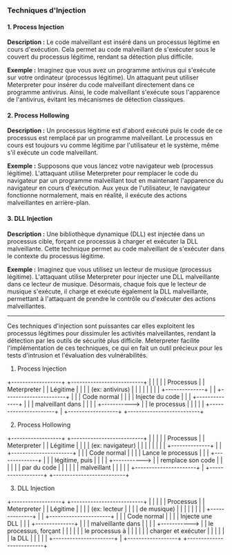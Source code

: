 ### Techniques d'Injection

#### 1. Process Injection

**Description :**
Le code malveillant est inséré dans un processus légitime en cours d'exécution. Cela permet au code malveillant de s'exécuter sous le couvert du processus légitime, rendant sa détection plus difficile.

**Exemple :**
Imaginez que vous avez un programme antivirus qui s'exécute sur votre ordinateur (processus légitime). Un attaquant peut utiliser Meterpreter pour insérer du code malveillant directement dans ce programme antivirus. Ainsi, le code malveillant s'exécute sous l'apparence de l'antivirus, évitant les mécanismes de détection classiques.

#### 2. Process Hollowing

**Description :**
Un processus légitime est d'abord exécuté puis le code de ce processus est remplacé par un programme malveillant. Le processus en cours est toujours vu comme légitime par l'utilisateur et le système, même s'il exécute un code malveillant.

**Exemple :**
Supposons que vous lancez votre navigateur web (processus légitime). L'attaquant utilise Meterpreter pour remplacer le code du navigateur par un programme malveillant tout en maintenant l'apparence du navigateur en cours d'exécution. Aux yeux de l'utilisateur, le navigateur fonctionne normalement, mais en réalité, il exécute des actions malveillantes en arrière-plan.

#### 3. DLL Injection

**Description :**
Une bibliothèque dynamique (DLL) est injectée dans un processus cible, forçant ce processus à charger et exécuter la DLL malveillante. Cette technique permet au code malveillant de s'exécuter dans le contexte du processus légitime.

**Exemple :**
Imaginez que vous utilisez un lecteur de musique (processus légitime). L'attaquant utilise Meterpreter pour injecter une DLL malveillante dans ce lecteur de musique. Désormais, chaque fois que le lecteur de musique s'exécute, il charge et exécute également la DLL malveillante, permettant à l'attaquant de prendre le contrôle ou d'exécuter des actions malveillantes.

---

Ces techniques d'injection sont puissantes car elles exploitent les processus légitimes pour dissimuler les activités malveillantes, rendant la détection par les outils de sécurité plus difficile. Meterpreter facilite l'implémentation de ces techniques, ce qui en fait un outil précieux pour les tests d'intrusion et l'évaluation des vulnérabilités.


1. Process Injection

+------------------+               +--------------------------+
|                  |               |                          |
| Processus        |               | Meterpreter              |
| Légitime         |               |                          |
| (ex: antivirus)  |               |                          |
|                  |               |                          |
| +--------------+ |               | +----------------------+ |
| | Code normal  | |               | | Injecte du code      | |
| +--------------+ |               | | malveillant dans     | |
|                  | +-----------> | | le processus         | |
|                  |               | +----------------------+ |
+------------------+               +--------------------------+

2. Process Hollowing

+------------------+               +--------------------------+
|                  |               |                          |
| Processus        |               | Meterpreter              |
| Légitime         |               |                          |
| (ex: navigateur) |               |                          |
|                  |               |                          |
| +--------------+ |               | +----------------------+ |
| | Code normal  | |               | | Lance le processus    | |
| +--------------+ |               | | légitime, puis        | |
|                  | +-----------> | | remplace son code     | |
|                  |               | | par du code           | |
|                  |               | | malveillant           | |
|                  |               | +----------------------+ |
+------------------+               +--------------------------+

3. DLL Injection

+------------------+               +--------------------------+
|                  |               |                          |
| Processus        |               | Meterpreter              |
| Légitime         |               |                          |
| (ex: lecteur     |               |                          |
| de musique)      |               |                          |
|                  |               |                          |
| +--------------+ |               | +----------------------+ |
| | Code normal  | |               | | Injecte une DLL       | |
| +--------------+ |               | | malveillante dans     | |
|                  | +-----------> | | le processus, forçant | |
|                  |               | | le processus à        | |
|                  |               | | charger et exécuter   | |
|                  |               | | la DLL                | |
|                  |               | +----------------------+ |
+------------------+               +--------------------------+
